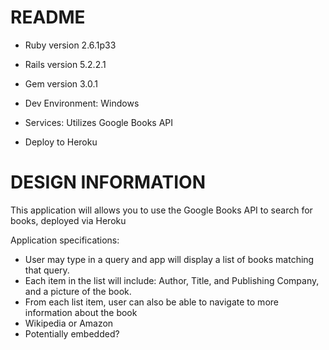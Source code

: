 # README

* Ruby version 2.6.1p33

* Rails version 5.2.2.1

* Gem version 3.0.1

* Dev Environment: Windows

* Services: Utilizes Google Books API

* Deploy to Heroku


# DESIGN INFORMATION

This application will allows you to use the Google Books API to search for books, deployed via Heroku

Application specifications:
* User may type in a query and app will display a list of books matching that query.
* Each item in the list will include: Author, Title, and Publishing Company, and a picture of the book.
* From each list item, user can also be able to navigate to more information about the book
 * Wikipedia or Amazon
 * Potentially embedded?